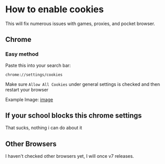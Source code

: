# How to enable cookies
This will fix numerous issues with games, proxies, and pocket browser.
## Chrome

### Easy method
Paste this into your search bar:
```
chrome://settings/cookies
```
Make sure `Allow All Cookies` under general settings is checked and then restart your browser       

Example Image:
[image](exdc.png)

## If your school blocks this chrome settings
That sucks, nothing i can do about it 

## Other Browsers

I haven't checked other browsers yet, I will once v7 releases.
